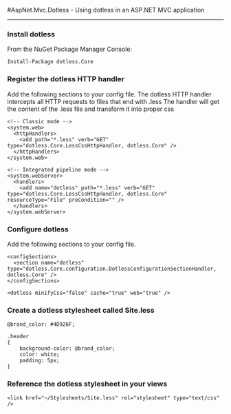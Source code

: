 #AspNet.Mvc.Dotless - Using dotless in an ASP.NET MVC application

---

### Install dotless

From the NuGet Package Manager Console:

    Install-Package dotless.Core

### Register the dotless HTTP handler

Add the following sections to your config file.
The dotless HTTP handler intercepts all HTTP requests to files that end with .less
The handler will get the content of the .less file and transform it into proper css
	
    <!-- Classic mode -->
    <system.web>
      <httpHandlers>
        <add path="*.less" verb="GET" type="dotless.Core.LessCssHttpHandler, dotless.Core" />
      </httpHandlers>
    </system.web>
  
	<!-- Integrated pipeline mode -->
    <system.webServer>
      <handlers>
        <add name="dotless" path="*.less" verb="GET" type="dotless.Core.LessCssHttpHandler, dotless.Core" resourceType="File" preCondition="" />
      </handlers>
    </system.webServer>
	
### Configure dotless

Add the following sections to your config file.

    <configSections>
      <section name="dotless" type="dotless.Core.configuration.DotlessConfigurationSectionHandler, dotless.Core" />
    </configSections>

    <dotless minifyCss="false" cache="true" web="true" />
	
### Create a dotless stylesheet called Site.less

    @brand_color: #4D926F;

    .header 
    {
        background-color: @brand_color;
	    color: white;
	    padding: 5px;
    }
	
### Reference the dotless stylesheet in your views

    <link href="~/Stylesheets/Site.less" rel="stylesheet" type="text/css" />
